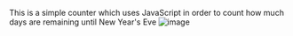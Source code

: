This is a simple counter which uses JavaScript in order to count how much days are remaining until New Year's Eve
![image](https://user-images.githubusercontent.com/102257718/216140140-1e767208-0fe8-4cb1-b48a-3039d1b21491.png)

